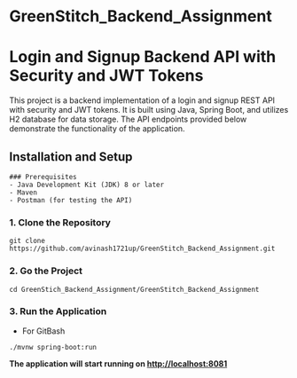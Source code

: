 # GreenStitch_Backend_Assignment

# Login and Signup Backend API with Security and JWT Tokens

This project is a backend implementation of a login and signup REST API with security and JWT tokens. It is built using Java, Spring Boot, and utilizes H2 database for data storage. The API endpoints provided below demonstrate the functionality of the application.

## Installation and Setup

```
### Prerequisites
- Java Development Kit (JDK) 8 or later
- Maven
- Postman (for testing the API)
```

### 1. Clone the Repository

```
git clone https://github.com/avinash1721up/GreenStitch_Backend_Assignment.git
```

### 2. Go the Project

```
cd GreenStich_Backend_Assignment/GreenStitch_Backend_Assignment

```

### 3. Run the Application
- For GitBash
```
./mvnw spring-boot:run

```
**The application will start running on [http://localhost:8081](http://localhost:8081)**
